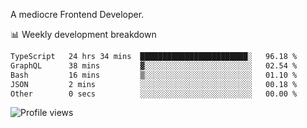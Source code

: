 A mediocre Frontend Developer.

📊 Weekly development breakdown
<!--START_SECTION:waka-->

```txt
TypeScript   24 hrs 34 mins  ████████████████████████░   96.18 %
GraphQL      38 mins         ▓░░░░░░░░░░░░░░░░░░░░░░░░   02.54 %
Bash         16 mins         ▒░░░░░░░░░░░░░░░░░░░░░░░░   01.10 %
JSON         2 mins          ░░░░░░░░░░░░░░░░░░░░░░░░░   00.18 %
Other        0 secs          ░░░░░░░░░░░░░░░░░░░░░░░░░   00.00 %
```

<!--END_SECTION:waka-->

<img src="https://gpvc.arturio.dev/iqbalfasri" alt="Profile views"/>
